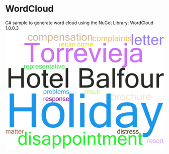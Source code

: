 # WordCloud
C# sample to generate word cloud using the NuGet Library: WordCloud 1.0.0.3
![WordCloud](https://github.com/MustAl-Du/WordCloud/blob/master/WordCloud/Sample/WordCloud.JPG)
